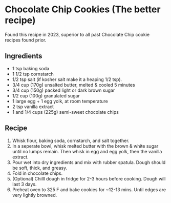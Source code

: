 # Chocolate Chip Cookies (The better recipe)

Found this recipe in 2023, superior to all past Chocolate Chip cookie recipes found prior.

## Ingredients
* 1 tsp baking soda
* 1 1/2 tsp cornstarch
* 1/2 tsp salt (if kosher salt make it a heaping 1/2 tsp).
* 3/4 cup (170g) unsalted butter, melted & cooled 5 minutes
* 3/4 cup (150g) packed light or dark brown sugar
* 1/2 cup (100g) granulated sugar
* 1 large egg + 1 egg yolk, at room temperature
* 2 tsp vanilla extract
* 1 and 1/4 cups (225g) semi-sweet chocolate chips

## Recipe

1. Whisk flour, baking soda, cornstarch, and salt together.
2. In a seperate bowl, whisk melted butter with the brown & white sugar until no lumps remain. Then whisk in egg and egg yolk, then the vanilla extract.
3. Pour wet into dry ingredients and mix with rubber spatula. Dough should be soft, thick, and greasy.
4. Fold in chocolate chips.
5. (Optional) Chilll dough in fridge for 2-3 hours before cooking. Dough will last 3 days.
6. Preheat oven to 325 F and bake cookies for ~12-13 mins. Until edges are very lightly browned.
